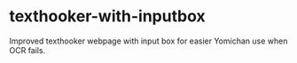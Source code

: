 # texthooker-with-inputbox
Improved texthooker webpage with input box for easier Yomichan use when OCR fails.

